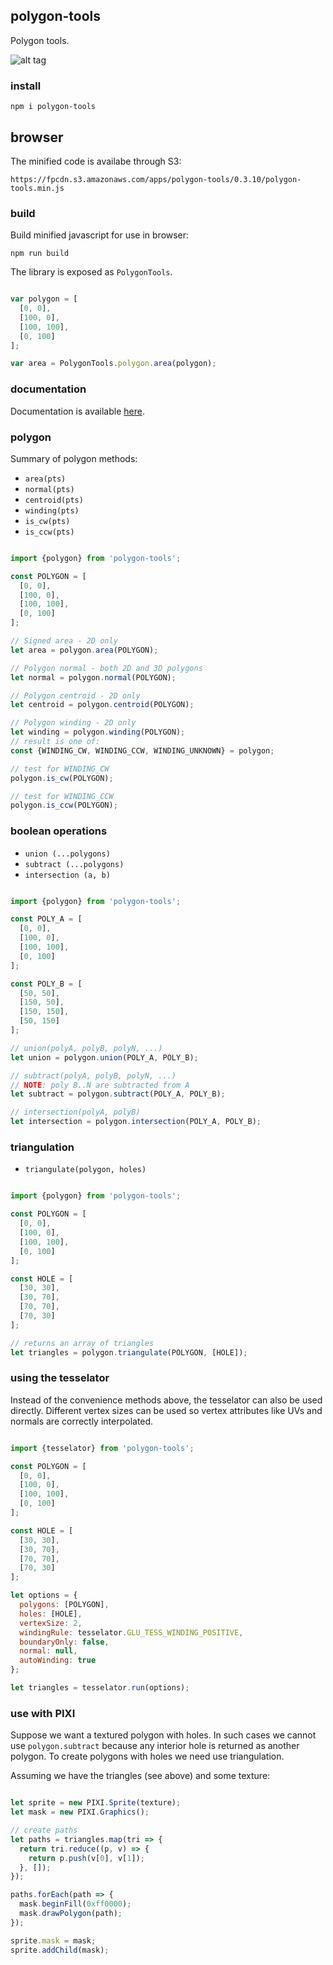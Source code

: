 ## polygon-tools

Polygon tools.

![alt tag](https://content.screencast.com/users/TimKnip/folders/Jing/media/501cc1bd-f6ef-43bc-adf5-fc7d9b6ae4f9/2017-04-22_1525.png)

### install

    npm i polygon-tools

## browser

The minified code is availabe through S3:

    https://fpcdn.s3.amazonaws.com/apps/polygon-tools/0.3.10/polygon-tools.min.js

### build

Build minified javascript for use in browser:

    npm run build

The library is exposed as ```PolygonTools```.

```javascript

var polygon = [
  [0, 0],
  [100, 0],
  [100, 100],
  [0, 100]
];

var area = PolygonTools.polygon.area(polygon);

```

### documentation

Documentation is available [here](https://floorplanner.github.io/polygon-tools/).

### polygon

Summary of polygon methods:

-  ```area(pts)```
-  ```normal(pts)```
-  ```centroid(pts)```
-  ```winding(pts)```
-  ```is_cw(pts)```
-  ```is_ccw(pts)```

```javascript

import {polygon} from 'polygon-tools';

const POLYGON = [
  [0, 0],
  [100, 0],
  [100, 100],
  [0, 100]
];

// Signed area - 2D only
let area = polygon.area(POLYGON);

// Polygon normal - both 2D and 3D polygons
let normal = polygon.normal(POLYGON);

// Polygon centroid - 2D only
let centroid = polygon.centroid(POLYGON);

// Polygon winding - 2D only
let winding = polygon.winding(POLYGON);
// result is one of:
const {WINDING_CW, WINDING_CCW, WINDING_UNKNOWN} = polygon;

// test for WINDING_CW
polygon.is_cw(POLYGON);

// test for WINDING_CCW
polygon.is_ccw(POLYGON);

```

### boolean operations

-  ```union (...polygons)```
-  ```subtract (...polygons)```
-  ```intersection (a, b)```

```javascript

import {polygon} from 'polygon-tools';

const POLY_A = [
  [0, 0],
  [100, 0],
  [100, 100],
  [0, 100]
];

const POLY_B = [
  [50, 50],
  [150, 50],
  [150, 150],
  [50, 150]
];

// union(polyA, polyB, polyN, ...)
let union = polygon.union(POLY_A, POLY_B);

// subtract(polyA, polyB, polyN, ...)
// NOTE: poly B..N are subtracted from A
let subtract = polygon.subtract(POLY_A, POLY_B);

// intersection(polyA, polyB)
let intersection = polygon.intersection(POLY_A, POLY_B);
```

### triangulation

-  ```triangulate(polygon, holes)```

```javascript

import {polygon} from 'polygon-tools';

const POLYGON = [
  [0, 0],
  [100, 0],
  [100, 100],
  [0, 100]
];

const HOLE = [
  [30, 30],
  [30, 70],
  [70, 70],
  [70, 30]
];

// returns an array of triangles
let triangles = polygon.triangulate(POLYGON, [HOLE]);

```

### using the tesselator

Instead of the convenience methods above, the tesselator
can also be used directly. Different vertex sizes can be used so vertex
attributes like UVs and normals are correctly interpolated.

```javascript

import {tesselator} from 'polygon-tools';

const POLYGON = [
  [0, 0],
  [100, 0],
  [100, 100],
  [0, 100]
];

const HOLE = [
  [30, 30],
  [30, 70],
  [70, 70],
  [70, 30]
];

let options = {
  polygons: [POLYGON],
  holes: [HOLE],
  vertexSize: 2,
  windingRule: tesselator.GLU_TESS_WINDING_POSITIVE,
  boundaryOnly: false,
  normal: null,
  autoWinding: true
};

let triangles = tesselator.run(options);

```

### use with PIXI

Suppose we want a textured polygon with holes. In such cases we cannot
use ```polygon.subtract``` because any interior hole is returned as another
polygon. To create polygons with holes we need use triangulation.

Assuming we have the triangles (see above) and some texture:

```javascript

let sprite = new PIXI.Sprite(texture);
let mask = new PIXI.Graphics();

// create paths
let paths = triangles.map(tri => {
  return tri.reduce((p, v) => {
    return p.push(v[0], v[1]);
  }, []);
});

paths.forEach(path => {
  mask.beginFill(0xff0000);
  mask.drawPolygon(path);
});

sprite.mask = mask;
sprite.addChild(mask);

```
